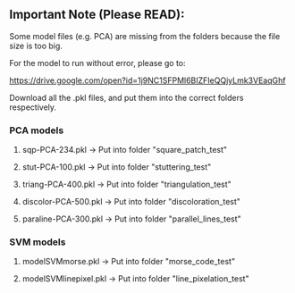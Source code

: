 ## Important Note (Please READ):

Some model files (e.g. PCA) are missing from the folders because the file size is too big.

For the model to run without error, please go to:

https://drive.google.com/open?id=1j9NC1SFPMl6BIZFIeQQjyLmk3VEaqGhf

Download all the .pkl files, and put them into the correct folders respectively.

### PCA models


1. sqp-PCA-234.pkl -> Put into folder "square_patch_test"

2. stut-PCA-100.pkl -> Put into folder "stuttering_test"

3. triang-PCA-400.pkl -> Put into folder "triangulation_test"

4. discolor-PCA-500.pkl -> Put into folder "discoloration_test"

5. paraline-PCA-300.pkl -> Put into folder "parallel_lines_test"


### SVM models

1. modelSVMmorse.pkl -> Put into folder "morse_code_test"

2. modelSVMlinepixel.pkl -> Put into folder "line_pixelation_test"

